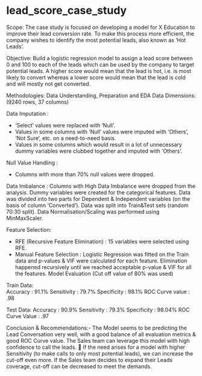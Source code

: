 # lead_score_case_study

Scope:
The case study is focused on developing a model for X Education to improve their lead conversion rate. 
To make this process more efficient, the company wishes to identify the most potential leads, also known as ‘Hot Leads’.

Objective:
Build a logistic regression model to assign a lead score between 0 and 100 to each of the leads which can be used by the company to target potential leads. 
A higher score would mean that the lead is hot, i.e. is most likely to convert whereas a lower score would mean that the lead is cold and will mostly not get converted.

Methodologies:
 Data Understanding, Preparation and EDA
 Data Dimensions: (9240 rows, 37 columns)
 
Data Imputation : 
- ‘Select’ values were replaced with ‘Null’. 
- Values in some columns with ‘Null’ values were imputed with ‘Others’, ‘Not Sure’, etc. on a need-to-need basis. 
- Values in some columns which would result in a lot of unnecessary dummy variables were clubbed together and imputed with ‘Others’.

Null Value Handling : 
- Columns with more than 70% null values were dropped.

Data Imbalance : 
Columns with High Data Imbalance were dropped from the analysis.
Dummy variables were created for the categorical features.
Data was divided into two parts for Dependent & Independent variables (on the basis of column ‘Converted’).
Data was split into Train&Test sets (random 70:30 split).
Data Normalisation/Scaling was performed using MinMaxScaler.

Feature Selection: 
- RFE (Recursive Feature Elimination) : 15 variables were selected using RFE. 
- Manual Feature Selection : Logistic Regression was fitted on the Train data and p-values & VIF were calculated for each feature.
Elimination happened recursively until we reached acceptable p-value & VIF for all the features.
Model Evaluation (Cut off value of 80% was used) 

Train Data:  
Accuracy : 91.1% 
Sensitivity : 79.7% 
Specificity : 98.1% 
ROC Curve value : .98 

Test Data: 
Accuracy : 90.9% 
Sensitivity : 79.3% 
Specificity : 98.04% 
ROC Curve Value : .97 

Conclusion & Recommendations:- 
The Model seems to be predicting the Lead Conversation very well, with a good balance of all evaluation metrics & good ROC Curve value.
The Sales team can leverage this model with high confidence to call the leads.  If the need arises for a model with higher Sensitivity (to make calls to only most potential leads), we can increase the cut-off even more. 
If the Sales team decides to expand their Leads coverage, cut-off can be decreased to meet the demands.
